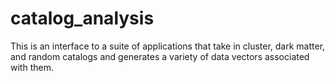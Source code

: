 # catalog_analysis
This is an interface to a suite of applications that take in cluster, dark matter, and random catalogs and generates a variety of data vectors associated with them.
